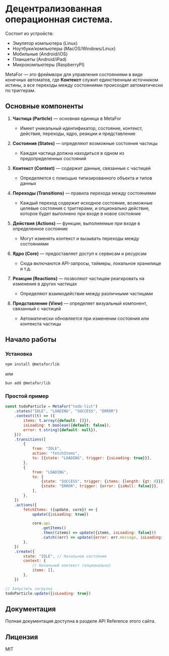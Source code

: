 # Децентрализованная операционная система.

Состоит из устройств:

- Эмулятор компьютера (Linux)
- Ноутбуки/компьютеры (MacOS/Windows/Linux)
- Мобильные (Android/iOS)
- Планшеты (Android/iPad)
- Микрокомпьютеры (RaspberryPI)

MetaFor — это фреймворк для управления состояниями в виде конечных автоматов, где **Контекст** служит единственным
источником истины, а все переходы между состояниями происходят автоматически по триггерам.

## Основные компоненты

1. **Частица (Particle)** — основная единица в MetaFor

    - Имеет уникальный идентификатор, состояние, контекст, действия, переходы, ядро, реакции и представление

2. **Состояния (States)** — определяют возможные состояния частицы

    - Каждая частица должна находиться в одном из предопределенных состояний

3. **Контекст (Context)** — содержит данные, связанные с частицей

    - Определяется с помощью типизированного объекта и типов данных

4. **Переходы (Transitions)** — правила перехода между состояниями

    - Каждый переход содержит исходное состояние, возможные целевые состояния с триггерами,
      и опционально действие, которое будет выполнено при входе в новое состояние

5. **Действия (Actions)** — функции, выполняемые при входе в определенное состояние

    - Могут изменять контекст и вызывать переходы между состояниями

6. **Ядро (Core)** — предоставляет доступ к сервисам и ресурсам

    - Сюда включаются API-запросы, таймеры, локальное хранилище и т.д.

7. **Реакции (Reactions)** — позволяют частицам реагировать на изменения в других частицах

    - Определяют взаимодействие между различными частицами

8. **Представление (View)** — определяет визуальный компонент, связанный с частицей
    - Автоматически обновляется при изменении состояния или контекста частицы

## Начало работы

### Установка

```bash
npm install @metafor/lib
```

или

```bash
bun add @metafor/lib
```

### Простой пример

```js
const todoParticle = MetaFor("todo-list")
    .states("IDLE", "LOADING", "SUCCESS", "ERROR")
    .context((t) => ({
        items: t.array({default: []}),
        isLoading: t.boolean({default: false}),
        error: t.string({default: null}),
    }))
    .transitions([
        {
            from: "IDLE",
            action: "fetchItems",
            to: [{state: "LOADING", trigger: {isLoading: true}}],
        },
        {
            from: "LOADING",
            to: [
                {state: "SUCCESS", trigger: {items: {length: {gt: 0}}}},
                {state: "ERROR", trigger: {error: {isNull: false}}},
            ],
        },
    ])
    .actions({
        fetchItems: ({update, core}) => {
            update({isLoading: true})

            core.api
                .getItems()
                .then((items) => update({items, isLoading: false}))
                .catch((err) => update({error: err.message, isLoading: false}))
        },
    })
    .create({
        state: "IDLE", // Начальное состояние
        context: {
            // Начальный контекст (опционально)
            items: [],
        },
    })

// Запустить загрузку
todoParticle.update({isLoading: true})
```

## Документация

Полная документация доступна в разделе API Reference этого сайта.

## Лицензия

MIT
